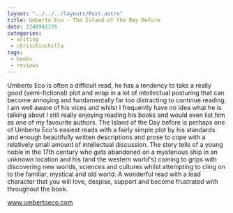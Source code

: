 ```yaml
---
layout: "../../../layouts/Post.astro"
title: Umberto Eco - The Island of the Day Before
date: 1240941176
categories:
 - writing
 - chrischinchilla
tags:
 - books 
 - reviews
---
```


Umberto Eco is often a difficult read, he has a tendency to take a really good (semi-fictional) plot and wrap in a lot of intellectual posturing that can become annoying and fundamentally far too distracting to continue reading. I am well aware of his vices and whilst I frequently have no idea what he is talking about I still really enjoying reading his books and would even list him as one of my favourite authors. The Island of the Day before is perhaps one of Umberto Eco's easiest reads with a fairly simple plot by his standards and enough beautifully written descriptions and prose to cope with a relatively small amount of intellectual discussion. The story tells of a young noble in the 17th century who gets abandoned on a mysterious ship in an unknown location and his (and the western world's) coming to grips with discovering new worlds, sciences and cultures whilst attempting to cling on to the familiar, mystical and old world. A wonderful read with a lead character that you will love, despise, support and become frustrated with throughout the book.

<a href=https://www.umbertoeco.com>www.umbertoeco.com</a>
